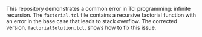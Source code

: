 This repository demonstrates a common error in Tcl programming: infinite recursion. The `factorial.tcl` file contains a recursive factorial function with an error in the base case that leads to stack overflow. The corrected version, `factorialSolution.tcl`, shows how to fix this issue.